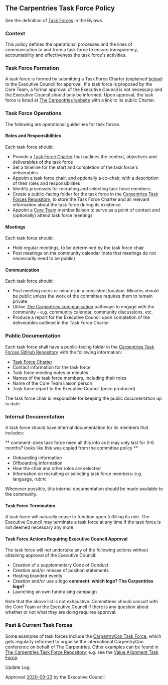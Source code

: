 ## The Carpentries Task Force Policy

See the definition of [Task Forces](https://docs.carpentries.org/topic_folders/governance/bylaws.html#committees-and-task-forces)
in the Bylaws. 

###  Context
This policy defines the operational processes and the lines of communication to and from a task force
to ensure transparency, accountability and effectiveness the task force's activities.

### Task Force Formation
A task force is formed by submitting a Task Force Charter (explained [below](#roles-and-responsibilities)) to the Executive Council 
for approval. If a task force is proposed by the Core Team, a formal approval of the Executive Council 
is not necessary and the Executive Council should only be informed.
Upon approval, the task force is listed at [The Carpentries website](https://carpentries.org/committees/)
with a link to its public Charter.

### Task Force Operations
The following are operational guidelines for task forces.

#### Roles and Responsibilities
Each task force should:
* Provide a [Task Force Charter](https://github.com/carpentries/task-forces/blob/master/task-force-charter-template.md)
that outlines the context, objectives and deliverables of the task force
* Set a timeline for the start and completion of the task force's deliverables
* Appoint a task force chair, and optionally a co-chair, with a description of their roles and responsibilities
* Identify processes for recruiting and selecting task force members
* Create a public-facing folder for the task force in the [Carpentries Task Forces Repository](https://github.com/carpentries/task-forces), 
to store the Task Force Charter and all relevant information about the task force during its existence
* Appoint a [Core Team](https://carpentries.org/team/) member liaison to serve as a point of contact and (optionally) attend task force meetings

#### Meetings
Each task force should:
* Hold regular meetings, to be determined by the task force chair
* Post meetings on the community calendar (note that meetings do not necessarily need to be public)

#### Communication
Each task force should:
* Post meeting notes or minutes in a consistent location. Minutes should be public unless the work of
  the committee requires them to remain private
* Utilise [The Carpentries communication](https://docs.carpentries.org/topic_folders/communications/index.html)
  pathways to engage with the community - e.g. community calendar, community discussions, etc.
* Produce a report for the Executive Council upon completion of the deliverables outlined in the Task Force Charter

### Public Documentation
Each task force shall have a public-facing folder in the 
[Carpentries Task Forces GitHub Repository](https://github.com/carpentries/task-forces) with the following information:

* [Task Force Charter](https://github.com/carpentries/task-forces/blob/master/task-force-charter-template.md)
* Contact information for the task force
* Task force meeting notes or minutes
* Names of the task force members, including their roles
* Name of the Core Team liaison person
* Task force report to the Executive Council (once produced)

The task force chair is responsible for keeping the public documentation up to date.

### Internal Documentation
A task force should have internal documentation for its members that includes:

** comment: does task force need all this info as it may only last for 3-6 months? looks like this was copied from the committee policy **

* Onboarding information
* Offboarding information
* How the chair and other roles are selected
* Information on recruiting or selecting task force members: e.g. language, rubric

Whenever possible, this internal documentation should be made available to the community.

#### Task Force Termination
A task force will naturally cease to function upon fulfilling its role. 
The Executive Council may terminate a task force at any time if the task force is not deemed
necessary any more.

#### Task Force Actions Requiring Executive Council Approval
The task force will not undertake any of the following actions without obtaining approval of the Executive Council:

* Creation of a supplementary Code of Conduct
* Creation and/or release of position statements
* Hosting branded events
* Creation and/or use a logo **comment: which logo? The Carpentries logo?**
* Launching an own fundraising campaign

Note that the above list is not exhaustive. Committees should consult with the Core Team or the
Executive Council if there is any question about whether or not what they are doing requires approval.

### Past & Current Task Forces
Some examples of task forces include the [CarpentryCon Task Force](https://carpentries.org/carp-con-tf/), 
which gets regularly reformed to organise the international CarpentryCon conference on behalf of The Carpentries. 
Other examples can be found in [The Carpentries Task Force Repository](https://github.com/carpentries/task-forces), e.g. see 
the [Value Alignment Task Force](https://github.com/carpentries/task-forces/tree/main/2021/Values-Alignment).



Update Log:

Approved [2020-09-23](https://github.com/carpentries/executive-council-info/issues/44) by the Executive Council 
